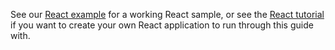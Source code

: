 See our [React example](https://github.com/okta/samples-js-react/tree/master/okta-hosted-login) for a working React sample, or see the [React tutorial](https://reactjs.org/tutorial/tutorial.html) if you want to create your own React application to run through this guide with.